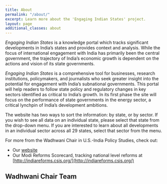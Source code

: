 ```yaml
---
title: About
permalink: "/about/"
excerpt: Learn more about the 'Engaging Indian States' project.
layout: page
additional_classes: about
---
```


*Engaging Indian States* is a knowledge portal which tracks significant developments in India’s states and provides context and analysis. While the focus of international engagement with India has primarily been the central government, the trajectory of India’s economic growth is dependent on the actions and vision of its state governments.


*Engaging Indian States* is a comprehensive tool for businesses, research institutions, policymakers, and journalists who seek greater insight into the potential for engagement with India’s subnational governments. This portal will help readers to follow state policy and regulatory changes in key sectors identified as critical to India’s growth. In its first phase the site will focus on the performance of state governments in the energy sector, a critical lynchpin of India’s development ambitions.


The website has two ways to sort the information: by state, or by sector. If you wish to see all data on an individual state, please select that state from the drop-down menu. If you are interested to learn about all developments in an individual sector across all 29 states, select that sector from the menu.

For more from the Wadhwani Chair in U.S.-India Policy Studies, check out:
- Our [website](https://www.csis.org/programs/wadhwani-chair-us-india-policy-studies)
- Our Modi Reforms Scorecard, tracking national level reforms at [http://indiareforms.csis.org/](http://indiareforms.csis.org/)

<h2 class="sectionTitle">Wadhwani Chair Team</h2>